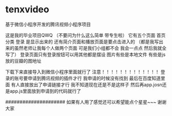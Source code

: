 # tenxvideo
基于微信小程序开发的腾讯视频小程序项目





这是我的毕业项目QWQ （不要问为什么这么简单 带专生啦）
它有五个页面 首页 分类 登录 是显示出来的 还有简介页面和播放页面是要点击进入的 （都是我写出来的虽然老师让我每个人做两个页面 可是我们小组都不会 我会一点点 然后我就全写了）
登录页面只有登录按钮可以用其他都是摆设
图片有些是本地文件 有些是js放的豆瓣的图地址





下载下来直接导入到微信小程序里面就行了 
注意！！！！！！！！！！！！！
登录的账号要申请到腾讯视频的插件才行 我申请的时候没有找到 最后在百度知道里面 有人直接放出了申请链接才行 我不知道现在还是不是这样子
然后再app.josn还是app.js里面放到申请到的代码就行了





#####################
如果有人用了感觉还可以希望能点个星星~~~
谢谢大家
